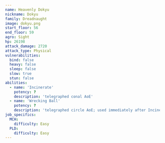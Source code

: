 ```yaml
---
name: Heavenly Dokyu
nickname: Dokyu
family: Dreadnaught
image: dokyu.png
start_floor: 56
end_floor: 59
agro: Sight
hp: 26198
attack_damage: 2720
attack_type: Physical
vulnerabilities:
  bind: false
  heavy: false
  sleep: false
  slow: true
  stun: false
abilities:
  - name: 'Incinerate'
    potency: ?
    description: 'telegraphed conal AoE'
  - name: 'Wrecking Ball'
    potency: ?
    description: 'telegraphed circle AoE; used immediately after Incinerate'
job_specifics:
  MCH:
    difficulty: Easy
  PLD:
    difficulty: Easy
---
```

